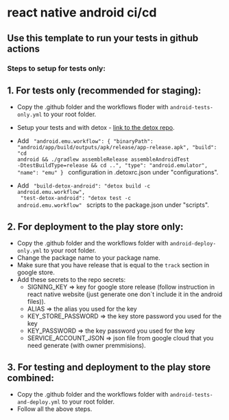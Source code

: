 # react native android ci/cd

## Use this template to run your tests in github actions

### Steps to setup for tests only:

## 1. For tests only (recommended for staging):

- Copy the .github folder and the workflows floder with `android-tests-only.yml` to your root folder.
- Setup your tests and with detox - [link to the detox repo](https://github.com/wix/Detox).

- Add <code>
  "android.emu.workflow": {
  "binaryPath": "android/app/build/outputs/apk/release/app-release.apk",
  "build": "cd android && ./gradlew assembleRelease assembleAndroidTest -DtestBuildType=release && cd ..",
  "type": "android.emulator",
  "name": "emu"
  }
  </code> configuration in .detoxrc.json under "configurations".

- Add <code>
  "build-detox-android": "detox build -c android.emu.workflow",<br/>
  "test-detox-android": "detox test -c android.emu.workflow"
  </code> scripts to the package.json under "scripts".

## 2. For deployment to the play store only:

- Copy the .github folder and the workflows folder with `android-deploy-only.yml` to your root folder.
- Change the package name to your package name.
- Make sure that you have release that is equal to the `track` section in google store.
- Add these secrets to the repo secrets:
  - SIGNING_KEY => key for google store release (follow instruction in react native website (just generate one don`t include it in the android files)).
  - ALIAS => the alias you used for the key
  - KEY_STORE_PASSWORD => the key store password you used for the key
  - KEY_PASSWORD => the key password you used for the key
  - SERVICE_ACCOUNT_JSON => json file from google cloud that you need generate (with owner premmisions).

## 3. For testing and deployment to the play store combined:

- Copy the .github folder and the workflows folder with `android-tests-and-deploy.yml` to your root folder.
- Follow all the above steps.
